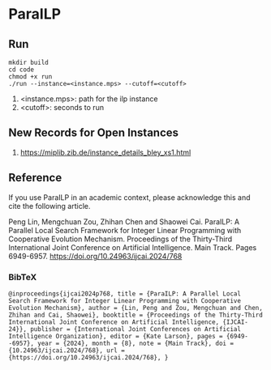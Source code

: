 # ParaILP
## Run
```
mkdir build
cd code
chmod +x run
./run --instance=<instance.mps> --cutoff=<cutoff>
```
1. \<instance.mps>: path for the ilp instance
2. \<cutoff>: seconds to run

## New Records for Open Instances
1. https://miplib.zib.de/instance_details_bley_xs1.html


## Reference
If you use ParaILP in an academic context, please acknowledge this and cite the following article.

Peng Lin, Mengchuan Zou, Zhihan Chen and Shaowei Cai. ParaILP: A Parallel Local Search Framework for Integer Linear Programming with Cooperative Evolution Mechanism. Proceedings of the Thirty-Third International Joint Conference on Artificial Intelligence. Main Track. Pages 6949-6957. https://doi.org/10.24963/ijcai.2024/768

### BibTeX
```
@inproceedings{ijcai2024p768, title = {ParaILP: A Parallel Local Search Framework for Integer Linear Programming with Cooperative Evolution Mechanism}, author = {Lin, Peng and Zou, Mengchuan and Chen, Zhihan and Cai, Shaowei}, booktitle = {Proceedings of the Thirty-Third International Joint Conference on Artificial Intelligence, {IJCAI-24}}, publisher = {International Joint Conferences on Artificial Intelligence Organization}, editor = {Kate Larson}, pages = {6949--6957}, year = {2024}, month = {8}, note = {Main Track}, doi = {10.24963/ijcai.2024/768}, url = {https://doi.org/10.24963/ijcai.2024/768}, }
```
